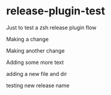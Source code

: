 # release-plugin-test

Just to test a zsh release plugin flow

Making a change

Making another change

Adding some more text

adding a new file and dir

testing new release name
